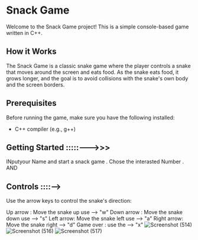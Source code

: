 # Snack Game

Welcome to the Snack Game project! This is a simple console-based game written in C++.

## How it Works

The Snack Game is a classic snake game where the player controls a snake that moves around the screen and eats food. As the snake eats food, it grows longer, and the goal is to avoid collisions with the snake's own body and the screen borders.

## Prerequisites

Before running the game, make sure you have the following installed:

- C++ compiler (e.g., g++)

## Getting Started :::::--->>>
INputyour Name and start a snack game .
Chose the interasted Number . 
AND 

## Controls ::::-->

Use the arrow keys to control the snake's direction:

Up arrow : Move the snake up use --> "w"
Down arrow : Move the snake down use -->  "s"
Left arrow: Move the snake left use -->  "a"
Right arrow: Move the snake right -->   "d" 
Game over : use the --> "x" 
![Screenshot (514)](https://github.com/Juairia-chowdhury/snack-game/assets/142811842/57ddbabd-c0bb-4699-a84f-8f01d2d78557)
![Screenshot (516)](https://github.com/Juairia-chowdhury/snack-game/assets/142811842/ffed8c02-9569-4823-8775-f6bc3d94cadb)
![Screenshot (517)](https://github.com/Juairia-chowdhury/snack-game/assets/142811842/395cdb8c-f004-47af-b91b-d229a968754a)

